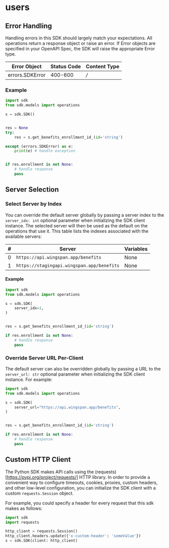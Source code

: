 # users

<!-- No SDK Installation -->
<!-- No SDK Example Usage -->
<!-- No SDK Available Operations -->


<!-- Start Dev Containers -->

<!-- End Dev Containers -->



<!-- Start Error Handling -->
## Error Handling

Handling errors in this SDK should largely match your expectations.  All operations return a response object or raise an error.  If Error objects are specified in your OpenAPI Spec, the SDK will raise the appropriate Error type.

| Error Object    | Status Code     | Content Type    |
| --------------- | --------------- | --------------- |
| errors.SDKError | 400-600         | */*             |

### Example

```python
import sdk
from sdk.models import operations

s = sdk.SDK()


res = None
try:
    res = s.get_benefits_enrollment_id_(id='string')

except (errors.SDKError) as e:
    print(e) # handle exception


if res.enrollment is not None:
    # handle response
    pass
```
<!-- End Error Handling -->



<!-- Start Server Selection -->
## Server Selection

### Select Server by Index

You can override the default server globally by passing a server index to the `server_idx: int` optional parameter when initializing the SDK client instance. The selected server will then be used as the default on the operations that use it. This table lists the indexes associated with the available servers:

| # | Server | Variables |
| - | ------ | --------- |
| 0 | `https://api.wingspan.app/benefits` | None |
| 1 | `https://stagingapi.wingspan.app/benefits` | None |

#### Example

```python
import sdk
from sdk.models import operations

s = sdk.SDK(
    server_idx=1,
)


res = s.get_benefits_enrollment_id_(id='string')

if res.enrollment is not None:
    # handle response
    pass
```


### Override Server URL Per-Client

The default server can also be overridden globally by passing a URL to the `server_url: str` optional parameter when initializing the SDK client instance. For example:
```python
import sdk
from sdk.models import operations

s = sdk.SDK(
    server_url="https://api.wingspan.app/benefits",
)


res = s.get_benefits_enrollment_id_(id='string')

if res.enrollment is not None:
    # handle response
    pass
```
<!-- End Server Selection -->



<!-- Start Custom HTTP Client -->
## Custom HTTP Client

The Python SDK makes API calls using the (requests)[https://pypi.org/project/requests/] HTTP library.  In order to provide a convenient way to configure timeouts, cookies, proxies, custom headers, and other low-level configuration, you can initialize the SDK client with a custom `requests.Session` object.

For example, you could specify a header for every request that this sdk makes as follows:
```python
import sdk
import requests

http_client = requests.Session()
http_client.headers.update({'x-custom-header': 'someValue'})
s = sdk.SDK(client: http_client)
```
<!-- End Custom HTTP Client -->

<!-- Placeholder for Future Speakeasy SDK Sections -->


